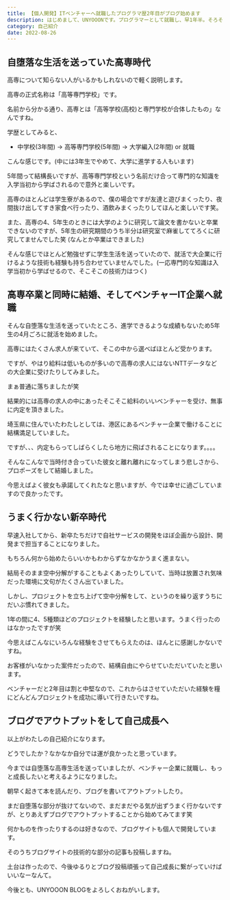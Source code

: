 ```yaml
---
title: 【個人開発】ITベンチャーへ就職したプログラマ歴2年目がブログ始めます
description: はじめまして、UNYOOONです。プログラマーとして就職し、早1年半。そろそろ真面目にブログサイトを始める決意ができました。最近仕事でコードを書いていないので、復習も兼ねて自分でブログサイトを開発してみました。今回は初めてのブログ投稿ということで自己紹介をしたいと思います。
category: 自己紹介
date: 2022-08-26
---
```




## 自堕落な生活を送っていた高専時代

高専について知らない人がいるかもしれないので軽く説明します。

高専の正式名称は「高等専門学校」です。

名前から分かる通り、高専とは「高等学校(高校)と専門学校が合体したもの」なんですね。

学歴としてみると、

- 中学校(3年間) → 高等専門学校(5年間) → 大学編入(2年間) or 就職

こんな感じです。(中には3年生でやめて、大学に進学する人もいます)

5年間って結構長いですが、高等専門学校という名前だけ合って専門的な知識を入学当初から学ばされるので意外と楽しいです。

高専のほとんどは学生寮があるので、僕の場合ですが友達と遊びまくったり、夜間抜け出してすき家食べ行ったり、酒飲みまくったりしてほんと楽しいです笑。

また、高専の4、5年生のときには大学のように研究して論文を書かないと卒業できないのですが、5年生の研究期間のうち半分は研究室で麻雀しててろくに研究してませんでした笑 (なんとか卒業はできました)

そんな感じでほとんど勉強せずに学生生活を送っていたので、就活で大企業に行けるような技術も経験も持ち合わせていませんでした。(一応専門的な知識は入学当初から学ばせるので、そこそこの技術力はつく)



## 高専卒業と同時に結婚、そしてベンチャーIT企業へ就職

そんな自堕落な生活を送っていたところ、進学できるような成績もないため5年生の4月ごろに就活を始めました。

高専にはたくさん求人が来ていて、そこの中から選べばほとんど受かります。

ですが、やはり給料は低いものが多いので高専の求人にはないNTTデータなどの大企業に受けたりしてみました。

まぁ普通に落ちましたが笑

結果的には高専の求人の中にあったそこそこ給料のいいベンチャーを受け、無事に内定を頂きました。

埼玉県に住んでいたわたしとしては、港区にあるベンチャー企業で働けることに結構満足していました。

ですが、、、内定もらってしばらくしたら地方に飛ばされることになります。。。。

そんなこんなで当時付き合っていた彼女と離れ離れになってしまう悲しさから、プロポーズをして結婚しました。

今思えばよく彼女も承諾してくれたなと思いますが、今では幸せに過ごしていますので良かったです。



## うまく行かない新卒時代

早速入社してから、新卒たちだけで自社サービスの開発をほぼ企画から設計、開発まで担当することになりました。

もちろん何から始めたらいいかもわからずなかなかうまく進まない。

結局そのまま空中分解がすることもよくあったりしていて、当時は放置され気味だった環境に文句がたくさん出ていました。

しかし、プロジェクトを立ち上げて空中分解をして、というのを繰り返すうちにだいぶ慣れてきました。

1年の間に4、5種類ほどのプロジェクトを経験したと思います。うまく行ったのはなかったですが笑

今思えばこんなにいろんな経験をさせてもらえたのは、ほんとに感謝しかないですね。

お客様がいなかった案件だったので、結構自由にやらせていただいていたと思います。

ベンチャーだと2年目は割と中堅なので、これからはさせていただいた経験を糧にどんどんプロジェクトを成功に導いて行きたいですね。



## ブログでアウトプットをして自己成長へ

以上がわたしの自己紹介になります。

どうでしたか？なかなか自分では運が良かったと思っています。

今までは自堕落な高専生活を送っていましたが、ベンチャー企業に就職し、もっと成長したいと考えるようになりました。

朝早く起きて本を読んだり、ブログを書いてアウトプットしたり。

まだ自堕落な部分が抜けてないので、まだまだやる気が出ずうまく行かないですが、とりあえずブログでアウトプットすることから始めてみてます笑

何かものを作ったりするのは好きなので、ブログサイトも個人で開発しています。

そのうちブログサイトの技術的な部分の記事も投稿しますね。

土台は作ったので、今後ゆるりとブログ投稿頑張って自己成長に繋がっていけばいいなーなんて。



今後とも、UNYOOON BLOGをよろしくおねがいします。